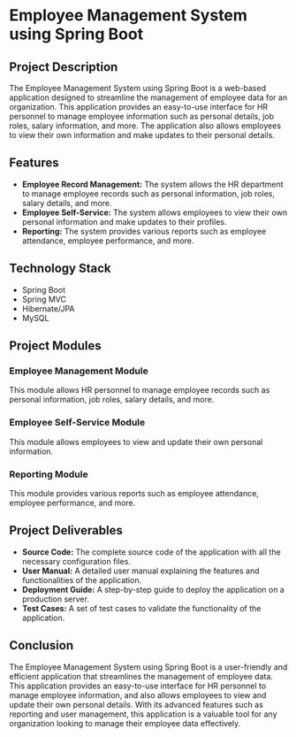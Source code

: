 # Employee Management System using Spring Boot

## Project Description

The Employee Management System using Spring Boot is a web-based application designed to streamline the management of employee data for an organization. This application provides an easy-to-use interface for HR personnel to manage employee information such as personal details, job roles, salary information, and more. The application also allows employees to view their own information and make updates to their personal details.

## Features

- **Employee Record Management:** The system allows the HR department to manage employee records such as personal information, job roles, salary details, and more.
- **Employee Self-Service:** The system allows employees to view their own personal information and make updates to their profiles.
- **Reporting:** The system provides various reports such as employee attendance, employee performance, and more.

## Technology Stack

- Spring Boot
- Spring MVC
- Hibernate/JPA
- MySQL

## Project Modules

### Employee Management Module

This module allows HR personnel to manage employee records such as personal information, job roles, salary details, and more.

### Employee Self-Service Module

This module allows employees to view and update their own personal information.

### Reporting Module

This module provides various reports such as employee attendance, employee performance, and more.

## Project Deliverables

- **Source Code:** The complete source code of the application with all the necessary configuration files.
- **User Manual:** A detailed user manual explaining the features and functionalities of the application.
- **Deployment Guide:** A step-by-step guide to deploy the application on a production server.
- **Test Cases:** A set of test cases to validate the functionality of the application.

## Conclusion

The Employee Management System using Spring Boot is a user-friendly and efficient application that streamlines the management of employee data. This application provides an easy-to-use interface for HR personnel to manage employee information, and also allows employees to view and update their own personal details. With its advanced features such as reporting and user management, this application is a valuable tool for any organization looking to manage their employee data effectively.
